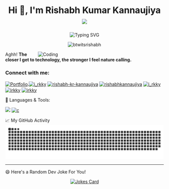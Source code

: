 <h1 align="center">Hi 👋, I'm Rishabh Kumar Kannaujiya <img src="https://media.giphy.com/media/mGcNjsfWAjY5AEZNw6/giphy.gif" width="50"></h1>

<p align="center">
<img src="https://readme-typing-svg.demolab.com?font=Fira+Code&weight=500&pause=1000&color=00F7FF&center=true&width=435&lines=AI+Practitioner+%7C+ML+%26+DL+Explorer;Let's+build+the+future+together+%F0%9F%A4%96" alt="Typing SVG" />
</p>

<p align="center">
<img src="https://komarev.com/ghpvc/?username=btwitsrishabh&label=Profile%20views&color=0e75b6&style=flat" alt="btwitsrishabh" />
</p>

<img align="right" alt="Coding" width="400" src="https://media.giphy.com/media/v1.Y2lkPWVjZjA1ZTQ3M25qajU4NHE3bTd6Y2tqcXNzdDR5M3BrZWlid2FoZndva2VpcTNwYyZlcD12MV9naWZzX3NlYXJjaCZjdD1n/de5bARu0SsXiU/giphy.gif">

Aghh! **The closer I get to technology, the stronger I feel nature calling.**

<h3 align="left">Connect with me:</h3>
<p align="left">
  <a href="https://rishabh-kumar-kannaujiya.vercel.app/" target="_blank">
  <img align="center" src="https://img.icons8.com/ios-filled/50/000000/portfolio.png" alt="Portfolio" height="30" width="40" />
</a>
<a href="https://x.com/i_rkky" target="blank"><img align="center" src="https://raw.githubusercontent.com/rahuldkjain/github-profile-readme-generator/master/src/images/icons/Social/twitter.svg" alt="i_rkky" height="30" width="40" /></a>
<a href="https://www.linkedin.com/in/rishabh-kr-kannaujiya/" target="blank"><img align="center" src="https://raw.githubusercontent.com/rahuldkjain/github-profile-readme-generator/master/src/images/icons/Social/linked-in-alt.svg" alt="rishabh-kr-kannaujiya" height="30" width="40" /></a>
<a href="https://www.kaggle.com/rishabhkannaujiya" target="blank"><img align="center" src="https://raw.githubusercontent.com/rahuldkjain/github-profile-readme-generator/master/src/images/icons/Social/kaggle.svg" alt="rishabhkannaujiya" height="30" width="40" /></a>
<a href="https://instagram.com/i_rkky" target="blank"><img align="center" src="https://raw.githubusercontent.com/rahuldkjain/github-profile-readme-generator/master/src/images/icons/Social/instagram.svg" alt="i_rkky" height="30" width="40" /></a>
<a href="https://leetcode.com/u/irkky/" target="blank"><img align="center" src="https://raw.githubusercontent.com/rahuldkjain/github-profile-readme-generator/master/src/images/icons/Social/leet-code.svg" alt="irkky" height="30" width="40" /></a>
<a href="https://huggingface.co/irkky" target="blank"><img align="center" src="https://huggingface.co/datasets/huggingface/brand-assets/resolve/main/hf-logo.png" alt="irkky" height="40" width="40" /></a>
</p>


🧰 Languages & Tools:
<p align="">
<img src="https://skillicons.dev/icons?i=python,tensorflow,git,github,flask,gcp,matlab,vscode" /> <a href="https://www.langchain.com/" target="_blank" rel="noreferrer"> <img src="https://registry.npmmirror.com/@lobehub/icons-static-png/1.59.0/files/dark/langchain.png" alt="c" width="60" height="60"/> </a> 
</p>


📈 My GitHub Activity
<img 
src="https://raw.githubusercontent.com/Platane/snk/output/github-contribution-grid-snake-dark.svg" 
alt="Snake eating contributions" 
style="opacity: 0.8;" 
/>

---

😄 Here's a Random Dev Joke For You!
<p align="center">
<a href="https://readme-jokes.vercel.app/api">
<img src="https://readme-jokes.vercel.app/api?theme=tokyonight" alt="Jokes Card" />
</a>
</p>

